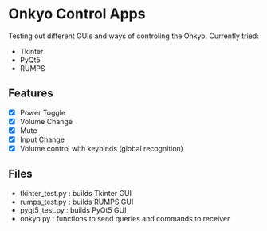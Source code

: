 # Onkyo Control Apps

Testing out different GUIs and ways of controling the Onkyo. 
Currently tried:
- Tkinter
- PyQt5
- RUMPS

## Features
- [x] Power Toggle
- [x] Volume Change
- [x] Mute
- [x] Input Change
- [x] Volume control with keybinds (global recognition)

## Files
- tkinter_test.py : builds Tkinter GUI
- rumps_test.py : builds RUMPS GUI
- pyqt5_test.py : builds PyQt5 GUI
- onkyo.py : functions to send queries and commands to receiver
